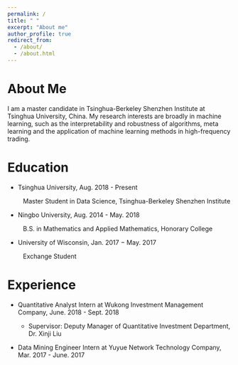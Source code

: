 ```yaml
---
permalink: /
title: " "
excerpt: "About me"
author_profile: true
redirect_from: 
  - /about/
  - /about.html
---
```




About Me
======
I am a master candidate in Tsinghua-Berkeley Shenzhen Institute at Tsinghua University, China. My research interests are broadly in machine learning, such as the interpretability and robustness of algorithms, meta learning and the application of machine learning methods in high-frequency trading.

Education
======
* Tsinghua University, Aug. 2018 - Present

&emsp;&emsp;&ensp;Master Student in Data Science, Tsinghua-Berkeley Shenzhen Institute

* Ningbo University, Aug. 2014 - May. 2018

&emsp;&emsp;&ensp;B.S. in Mathematics and Applied Mathematics, Honorary College

* University of Wisconsin, Jan. 2017 − May. 2017

&emsp;&emsp;&ensp;Exchange Student

Experience
======

* Quantitative Analyst Intern at Wukong Investment Management Company, June. 2018 - Sept. 2018
  * Supervisor: Deputy Manager of Quantitative Investment Department, Dr. Xinji Liu

* Data Mining Engineer Intern at Yuyue Network Technology Company, Mar. 2017 - June. 2017
